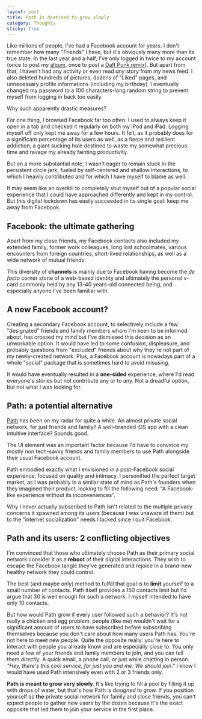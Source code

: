 ```yaml
---
layout: post
title: Path is destined to grow slowly
category: Thoughts
sticky: true
---
```


Like millions of people, I've had a Facebook account for years. I don't remember how many "Friends" I have, but it's obviously many more than its true state. In the last year and a half, I've only logged in twice to my account (once to post my [album](http://reachthethrone.com/), once to post a [Daft Punk remix](https://soundcloud.com/jgthms/daft-punk-random-access-memories-jthomas-remix)). But apart from that, I haven't had any activity or even read *any* story from my news feed. I also deleted hundreds of pictures, dozens of "Liked" pages, and unnecessary profile informations (including my birthday). I eventually changed my password to a 100 characters-long random string to prevent myself from logging in back too easily.

Why such apparently drastic measures?

For one thing, I browsed Facebook far too often. I used to always keep it open in a tab and checked it regularly on both my iPod and iPad. Logging myself off only kept me away for a few hours. It felt, as it probably does for a significant percentage of its users as well, as a fierce and resilient addiction, a giant sucking hole destined to waste my somewhat precious time and ravage my already fainting productivity.

But on a more substantial note, I wasn't eager to remain stuck in the persistent circle jerk, fueled by self-centered and shallow interactions, to which I heavily contributed and for which I have myself to blame as well.

It may seem like an overkill to completely shut myself out of a popular social experience that I could have approached differently and kept in my control. But this digital lockdown has easily succeeded in its single goal: keep me away from Facebook.

## Facebook: the ultimate gathering

Apart from my close friends, my Facebook contacts also included my extended family, former work colleagues, long lost schoolmates, various encounters from foreign countries, short-lived relationships, as well as a wide network of mutual friends.

This diversity of **channels** is mainly due to Facebook having become the *de facto* corner stone of a web-based identity and ultimately the personal v-card commonly held by any 13-40 years-old connected being, and especially anyone I've been familiar with.

## A new Facebook account?

Creating a secondary Facebook account, to selectively include a few "designated" friends and family members whom I'm keen to be informed about, has crossed my mind but I've dismissed this decision as an unworkable option. It would have led to some confusion, displeasure, and probably questions from "excluded" friends about why they're not part of my newly-created network. Plus, a Facebook account is nowadays part of a whole "social" package that is sometimes hard to avoid misusing.

It would have eventually resulted in a **one-sided** experience, where I'd read everyone's stories but not contribute any or to any. Not a dreadful option, but not what I was looking for.

## Path: a potential alternative

[Path](https://path.com/) has been on my radar for quite a while. An almost private social network, for just friends and family? A well-branded iOS app with a clean intuitive interface? Sounds good.

The UI element was an important factor because I'd have to convince my mostly non tech-savvy friends and family members to use Path alongside their usual Facebook account.

Path embodied exactly what I envisioned in a post-Facebook social experience, focused on quality and intimacy. I personified the perfect target market, as I was probably in a similar state of mind as Path's founders when they imagined their product, looking to fill the following need: "A Facebook-like experience without its inconveniences".

Why I never actually subscribed to Path isn't related to the multiple privacy concerns it spawned among its users (because I was unaware of them) but to the "internet socialization" needs I lacked since I quit Facebook.

## Path and its users: 2 conflicting objectives

I'm convinced that those who ultimately choose Path as their primary social network consider it as a **reboot** of their digital interactions. They wish to escape the Facebook tangle they've generated and rejoice in a brand-new healthy network they could control.

The best (and maybe only) method to fulfill that goal is to **limit** yourself to a small number of contacts. Path itself provides a 150 contacts limit but I'd argue that 30 is well enough for such a network. I myself intended to have only 10 contacts.

But how would Path grow if every user followed such a behavior? It's not really a chicken and egg problem: people (like me) wouldn't wait for a significant amount of users to have subscribed before subscribing themselves because you don't care about how many users Path has. You're not here to meet new people. Quite the opposite really: you're here to interact with people you already know and are especially close to. You only need a few of your friends and family members to join, and you can tell them *directly*. A quick email, a phone call, or just while chatting in person. *"Hey, there's this cool service, for just you and me. We should join."* I know I would have used Path intensively even with 2 or 3 friends only.

**Path is meant to grow very slowly**. It's like trying to fill a pool by filling it up with drops of water, but that's how Path is *designed* to grow. If you position yourself as **the** private social network for family and close friends, you can't expect people to gather new users by the dozen because it's the exact opposite that led them to join your service in the first place.


